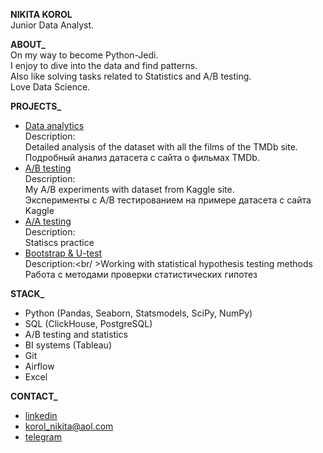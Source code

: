 **NIKITA KOROL**<br/>
Junior Data Analyst.

**ABOUT_**<br/>
On my way to become Python-Jedi.<br/>
I enjoy to dive into the data and find patterns.<br/>
Also like solving tasks related to Statistics and A/B testing.<br/>
Love Data Science.

**PROJECTS_**<br/>
- [Data analytics](https://github.com/nikita-korol/Portfolio/blob/main/project_1%20movie%20TMDb.ipynb)<br/>
Description:<br/> Detailed analysis of the dataset with all the films of the TMDb site.<br/>
Подробный анализ датасета с сайта о фильмах TMDb.<br/>
- [A/B testing](https://github.com/nikita-korol/Portfolio/blob/main/Project_2%20AB%20Test.ipynb)<br/>
Description:<br/> My A/B experiments with dataset from Kaggle site.<br/>
Эксперименты с А/B тестированием на примере датасета с сайта Kaggle
- [A/A testing](https://github.com/nikita-korol/Portfolio/blob/main/aatest.ipynb)<br/>
Description:<br/>Statiscs practice
- [Bootstrap & U-test](https://github.com/nikita-korol/Portfolio/blob/main/bootstrap.ipynb)<br/>
Description:<br/ >Working with statistical hypothesis testing methods<br/>
Работа с методами проверки статистических гипотез

**STACK_**<br/>
- Python (Pandas, Seaborn, Statsmodels, SciPy, NumPy)
- SQL (ClickHouse, PostgreSQL)
- A/B testing and statistics
- BI systems (Tableau)
- Git
- Airflow
- Excel

**CONTACT_**<br/>
   - [linkedin](https://www.linkedin.com/in/nikita-korol/) 
   - korol_nikita@aol.com 
   - [telegram](https://t.me/king_nick2)
